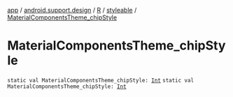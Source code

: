 [app](../../../index.md) / [android.support.design](../../index.md) / [R](../index.md) / [styleable](index.md) / [MaterialComponentsTheme_chipStyle](./-material-components-theme_chip-style.md)

# MaterialComponentsTheme_chipStyle

`static val MaterialComponentsTheme_chipStyle: `[`Int`](https://kotlinlang.org/api/latest/jvm/stdlib/kotlin/-int/index.html)
`static val MaterialComponentsTheme_chipStyle: `[`Int`](https://kotlinlang.org/api/latest/jvm/stdlib/kotlin/-int/index.html)